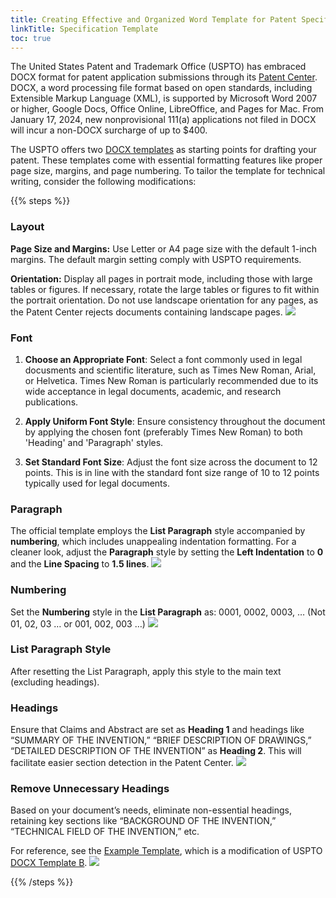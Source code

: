 ```yaml
---
title: Creating Effective and Organized Word Template for Patent Specification
linkTitle: Specification Template
toc: true
---
```


The United States Patent and Trademark Office (USPTO) has embraced DOCX format for patent application submissions through its [Patent Center](https://patentcenter.uspto.gov/). DOCX, a word processing file format based on open standards, including Extensible Markup Language (XML), is supported by Microsoft Word 2007 or higher, Google Docs, Office Online, LibreOffice, and Pages for Mac. From January 17, 2024, new nonprovisional 111(a) applications not filed in DOCX will incur a non-DOCX surcharge of up to $400.

The USPTO offers two [DOCX templates](https://www.uspto.gov/patents/docx) as starting points for drafting your patent. These templates come with essential formatting features like proper page size, margins, and page numbering. To tailor the template for technical writing, consider the following modifications:

{{% steps %}}

### Layout

**Page Size and Margins:** Use Letter or A4 page size with the default 1-inch margins. The default margin setting comply with USPTO requirements.  

**Orientation:** Display all pages in portrait mode, including those with large tables or figures. If necessary, rotate the large tables or figures to fit within the portrait orientation. Do not use landscape orientation for any pages, as the Patent Center rejects documents containing landscape pages.
![](/images/docs/WordLayout.png)

### Font

1. **Choose an Appropriate Font**: Select a font commonly used in legal docusments and scientific literature, such as Times New Roman, Arial, or Helvetica. Times New Roman is particularly recommended due to its wide acceptance in legal documents, academic, and research publications.

2. **Apply Uniform Font Style**: Ensure consistency throughout the document by applying the chosen font (preferably Times New Roman) to both 'Heading' and 'Paragraph' styles.

3. **Set Standard Font Size**: Adjust the font size across the document to 12 points. This is in line with the standard font size range of 10 to 12 points typically used for legal documents.

### Paragraph

 The official template employs the **List Paragraph** style accompanied by **numbering**, which includes unappealing indentation formatting. For a cleaner look, adjust the **Paragraph** style by setting the **Left Indentation** to **0** and the **Line Spacing** to **1.5 lines**.
![](/images/docs/WordStyle.png)

### Numbering

Set the **Numbering** style in the **List Paragraph** as: 0001, 0002, 0003, … (Not 01, 02, 03 … or 001, 002, 003 …)
![](/images/docs/WordNumbering.png)

### List Paragraph Style

After resetting the List Paragraph, apply this style to the main text (excluding headings).

### Headings

 Ensure that Claims and Abstract are set as **Heading 1** and headings like “SUMMARY OF THE INVENTION,” “BRIEF DESCRIPTION OF DRAWINGS,” “DETAILED DESCRIPTION OF THE INVENTION” as **Heading 2**. This will facilitate easier section detection in the Patent Center.
 ![](/images/docs/WordHeadings.png)

### Remove Unnecessary Headings

 Based on your document’s needs, eliminate non-essential headings, retaining key sections like “BACKGROUND OF THE INVENTION,” “TECHNICAL FIELD OF THE INVENTION,” etc.

For reference, see the [Example Template](/downloads/DOCX_Template_2_0_revised.docx), which is a modification of USPTO [DOCX Template B](https://www.uspto.gov/sites/default/files/documents/DOCX_Template_2_0.docx).
  ![](/images/docs/WordTemplate.png)

{{% /steps %}}

